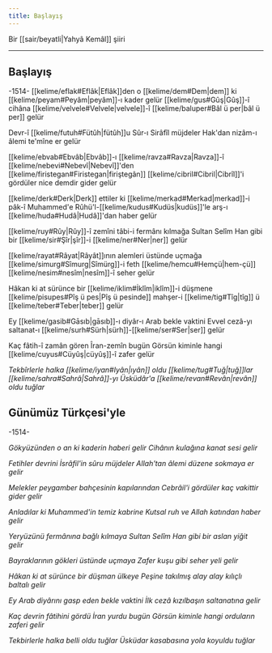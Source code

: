 ```yaml
---
title: Başlayış
---
```


Bir [[sair/beyatli|Yahyâ Kemâl]] şiiri

---

## Başlayış

-1514-
[[kelime/eflak#Eflâk|Eflâk]]den o [[kelime/dem#Dem|dem]] ki [[kelime/peyam#Peyâm|peyâm]]-ı kader gelür
[[kelime/gus#Gûş|Gûş]]-î cihâna [[kelime/velvele#Velvele|velvele]]-î [[kelime/baluper#Bâl ü per|bâl ü per]] gelür

Devr-î [[kelime/futuh#Fütûh|fütûh]]u Sûr-ı Sirâfîl müjdeler
Hak'dan nizâm-ı âlemi te'mîne er gelür

[[kelime/ebvab#Ebvâb|Ebvâb]]-ı [[kelime/ravza#Ravza|Ravza]]-î [[kelime/nebevi#Nebevî|Nebevî]]'den [[kelime/firistegan#Firistegan|firiştegân]]
[[kelime/cibril#Cibril|Cibrîl]]'i gördüler nice demdir gider gelür

[[kelime/derk#Derk|Derk]] ettiler ki [[kelime/merkad#Merkad|merkad]]-i pâk-î Muhammed'e
Rûhü'l-[[kelime/kudus#Kudüs|kudüs]]'le arş-ı [[kelime/huda#Hudâ|Hudâ]]'dan haber gelür

[[kelime/ruy#Rûy|Rûy]]-î zemîni tâbi-i fermânı kılmağa
Sultan Selîm Han gibi bir [[kelime/sir#Şîr|şîr]]-i [[kelime/ner#Ner|ner]] gelür

[[kelime/rayat#Râyat|Râyât]]ının alemleri üstünde uçmağa
[[kelime/simurg#Sîmurg|Sîmürg]]-i feth [[kelime/hemcu#Hemçü|hem-çü]] [[kelime/nesim#nesîm|nesîm]]-î seher gelür

Hâkan ki at sürünce bir [[kelime/iklim#İklîm|iklîm]]-i düşmene
[[kelime/pisupes#Pîş ü pes|Pîş ü pesinde]] mahşer-i [[kelime/tig#Tîg|tîg]] ü [[kelime/teber#Teber|teber]] gelür

Ey [[kelime/gasib#Gāsıb|gāsıb]]-ı diyâr-ı Arab bekle vaktini
Evvel cezâ-yı saltanat-ı [[kelime/surh#Sürh|sürh]]-[[kelime/ser#Ser|ser]] gelür

Kaç fâtih-î zamân gören Îran-zemîn bugün
Görsün kiminle hangi [[kelime/cuyus#Cüyûş|cüyûş]]-î zafer gelür

*Tekbîrlerle halka [[kelime/iyan#Iyân|ıyân]] oldu [[kelime/tug#Tuğ|tuğ]]lar
[[kelime/sahra#Sahrâ|Sahrâ]]-yı Üsküdâr'a [[kelime/revan#Revân|revân]] oldu tuğlar*

## Günümüz Türkçesi'yle
-1514-

*Gökyüzünden o an ki kaderin haberi gelir
Cihânın kulağına kanat sesi gelir*

*Fetihler devrini İsrâfil'in sûru müjdeler
Allah'tan âlemi düzene sokmaya er gelir*

*Melekler peygamber bahçesinin kapılarından
Cebrâil'i gördüler kaç vakittir gider gelir*

*Anladılar ki Muhammed'in temiz kabrine
Kutsal ruh ve Allah katından haber gelir*

*Yeryüzünü fermânına bağlı kılmaya
Sultan Selîm Han gibi bir aslan yiğit gelir*

*Bayraklarının gökleri üstünde uçmaya
Zafer kuşu gibi seher yeli gelir*

*Hâkan ki at sürünce bir düşman ülkeye
Peşine takılmış alay alay kılıçlı baltalı gelir*

*Ey Arab diyârını gasp eden bekle vaktini
İlk cezâ kızılbaşın saltanatına gelir*

*Kaç devrin fâtihini gördü İran yurdu bugün
Görsün kiminle hangi orduların zaferi gelir*

*Tekbirlerle halka belli oldu tuğlar
Üsküdar kasabasına yola koyuldu tuğlar*
